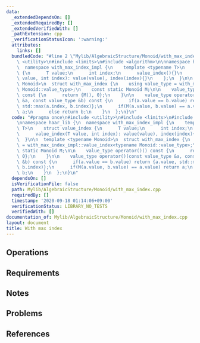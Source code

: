 ```yaml
---
data:
  _extendedDependsOn: []
  _extendedRequiredBy: []
  _extendedVerifiedWith: []
  _pathExtension: cpp
  _verificationStatusIcon: ':warning:'
  attributes:
    links: []
  bundledCode: "#line 2 \"Mylib/AlgebraicStructure/Monoid/with_max_index.cpp\"\n#include\
    \ <utility>\n#include <limits>\n#include <algorithm>\n\nnamespace haar_lib {\n\
    \  namespace with_max_index_impl {\n    template <typename T>\n    struct value_index\
    \ {\n      T value;\n      int index;\n      value_index(){}\n      value_index(T\
    \ value, int index): value(value), index(index){}\n    };\n  }\n\n  template <typename\
    \ Monoid>\n  struct with_max_index {\n    using value_type = with_max_index_impl::value_index<typename\
    \ Monoid::value_type>;\n    const static Monoid M;\n\n    value_type operator()()\
    \ const {\n      return {M(), 0};\n    }\n\n    value_type operator()(const value_type\
    \ &a, const value_type &b) const {\n      if(a.value == b.value) return {a.value,\
    \ std::max(a.index, b.index)};\n      if(M(a.value, b.value) == a.value) return\
    \ a;\n      else return b;\n    }\n  };\n}\n"
  code: "#pragma once\n#include <utility>\n#include <limits>\n#include <algorithm>\n\
    \nnamespace haar_lib {\n  namespace with_max_index_impl {\n    template <typename\
    \ T>\n    struct value_index {\n      T value;\n      int index;\n      value_index(){}\n\
    \      value_index(T value, int index): value(value), index(index){}\n    };\n\
    \  }\n\n  template <typename Monoid>\n  struct with_max_index {\n    using value_type\
    \ = with_max_index_impl::value_index<typename Monoid::value_type>;\n    const\
    \ static Monoid M;\n\n    value_type operator()() const {\n      return {M(),\
    \ 0};\n    }\n\n    value_type operator()(const value_type &a, const value_type\
    \ &b) const {\n      if(a.value == b.value) return {a.value, std::max(a.index,\
    \ b.index)};\n      if(M(a.value, b.value) == a.value) return a;\n      else return\
    \ b;\n    }\n  };\n}\n"
  dependsOn: []
  isVerificationFile: false
  path: Mylib/AlgebraicStructure/Monoid/with_max_index.cpp
  requiredBy: []
  timestamp: '2020-09-18 01:14:06+09:00'
  verificationStatus: LIBRARY_NO_TESTS
  verifiedWith: []
documentation_of: Mylib/AlgebraicStructure/Monoid/with_max_index.cpp
layout: document
title: With max index
---
```


## Operations

## Requirements

## Notes

## Problems

## References

